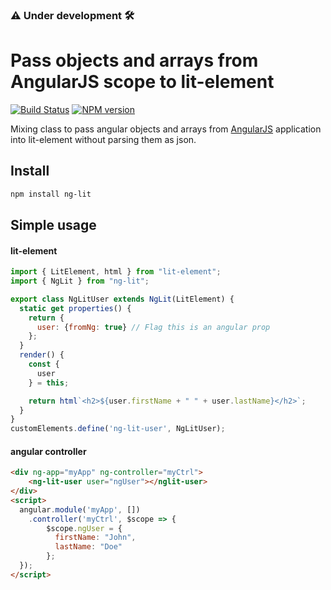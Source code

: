 ### :warning: Under development :hammer_and_wrench:

# Pass objects and arrays from AngularJS scope to lit-element
[![Build Status](https://api.travis-ci.org/oriweingart/ng-lit.svg?branch=master)](https://travis-ci.com/oriweingart/ng-lit)
[![NPM version](https://badge.fury.io/js/ng-lit.svg)](https://travis-ci.com/oriweingart/ng-lit)


Mixing class to pass angular objects and arrays from [AngularJS](https://github.com/angular/angular.js) application into lit-element without parsing them as json.

## Install

```bash
npm install ng-lit
```


## Simple usage

#### lit-element
```javascript
import { LitElement, html } from "lit-element";
import { NgLit } from "ng-lit";

export class NgLitUser extends NgLit(LitElement) {
  static get properties() {
    return {
      user: {fromNg: true} // Flag this is an angular prop
    };
  }
  render() {
    const {
      user
    } = this;

    return html`<h2>${user.firstName + " " + user.lastName}</h2>`;
  }
}
customElements.define('ng-lit-user', NgLitUser);
```

#### angular controller
```html
<div ng-app="myApp" ng-controller="myCtrl">
    <ng-lit-user user="ngUser"></nglit-user>
</div>
<script>
  angular.module('myApp', [])
    .controller('myCtrl', $scope => {
        $scope.ngUser = {
          firstName: "John",
          lastName: "Doe"
        };
  });
</script>
```

